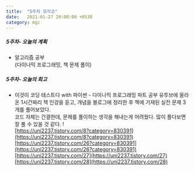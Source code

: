 ```yaml
---
title:  "5주차 모각코"
date:   2021-01-27 20:00:00 +0530
category: mgc
---
```



##### 5주차- 오늘의 계획
    
  - 알고리즘 공부  
  (다이나믹 프로그래밍, 책 문제 풀이)
 
##### 5주차- 오늘의 회고
  
  - 이것이 코딩 테스트다 with 파이썬 - 다이나믹 프로그래밍 파트 공부
  유투브에 올라온 1시간짜리 책 인강을 듣고, 개념을 블로그에 정리한 후 책에 기재된 실전 문제 3개를 풀어보았다.  
  코드 자체는 간결한데, 문제를 풀이하는 생각을 해내는게 어려웠다. 많이 풀다보면 잘 풀 수 있을 것 같다. !  
  [https://uni2237.tistory.com/8?category=830391](https://uni2237.tistory.com/8?category=830391)    
  [https://uni2237.tistory.com/26?category=830391](https://uni2237.tistory.com/26?category=830391)  
  [https://uni2237.tistory.com/27](https://uni2237.tistory.com/27)    
  [https://uni2237.tistory.com/28](https://uni2237.tistory.com/28)    
  

  
